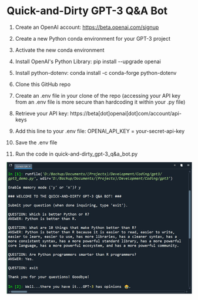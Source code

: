 # Quick-and-Dirty GPT-3 Q&A Bot

1. Create an OpenAI account: https://beta.openai.com/signup

2. Create a new Python conda environment for your GPT-3 project

3. Activate the new conda environment

4. Install OpenAI's Python Library: pip install --upgrade openai

5. Install python-dotenv: conda install -c conda-forge python-dotenv

6. Clone this GitHub repo

8. Create an .env file in your clone of the repo (accessing your API key from an .env file is more secure than hardcoding it within your .py file)

9. Retrieve your API key: https://beta[dot]openai[dot]com/account/api-keys

10. Add this line to your .env file: OPENAI_API_KEY = your-secret-api-key

11. Save the .env file

12. Run the code in quick-and-dirty_gpt-3_q&a_bot.py

![enter image description here](gpt3_opinions.jpg)
